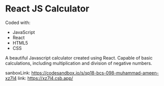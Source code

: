 # React JS Calculator

Coded with:
- JavaScript
- React
- HTML5
- CSS


A beautiful Javascript calculator created using React. Capable of basic calculations, including multiplication and division of negative numbers.

sanboxLink:
https://codesandbox.io/s/sp18-bcs-098-muhammad-ameen-xz7l4
link:
https://xz7l4.csb.app/
